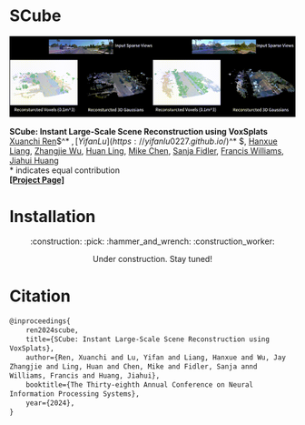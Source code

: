 # SCube

<div align="center">
  <img src="assets/demo.gif" alt=""  width="1100" />
</div>

**SCube: Instant Large-Scale Scene Reconstruction using VoxSplats**<br>
[Xuanchi Ren](https://xuanchiren.com/)$^* $, [Yifan Lu](https://yifanlu0227.github.io/)$^* $, [Hanxue Liang](https://scholar.google.com/citations?user=XcxDA14AAAAJ&hl=en), [Zhangjie Wu](https://zhangjiewu.github.io/), [Huan Ling](http://www.cs.toronto.edu/~linghuan/), [Mike Chen](https://www.linkedin.com/in/nvidia-mikechen/), [Sanja Fidler](https://www.cs.utoronto.ca/~fidler/), [Francis Williams](https://www.fwilliams.info/), [Jiahui Huang](https://huangjh-pub.github.io/) <br>
\* indicates equal contribution <br>
**[[Project Page]](https://research.nvidia.com/labs/toronto-ai/scube/)**



# Installation
<p align="center">:construction: :pick: :hammer_and_wrench: :construction_worker:</p>
<p align="center">Under construction. Stay tuned!</p>

# Citation
```
@inproceedings{
    ren2024scube,
    title={SCube: Instant Large-Scale Scene Reconstruction using VoxSplats},
    author={Ren, Xuanchi and Lu, Yifan and Liang, Hanxue and Wu, Jay Zhangjie and Ling, Huan and Chen, Mike and Fidler, Sanja annd Williams, Francis and Huang, Jiahui},
    booktitle={The Thirty-eighth Annual Conference on Neural Information Processing Systems},
    year={2024},
}
```
